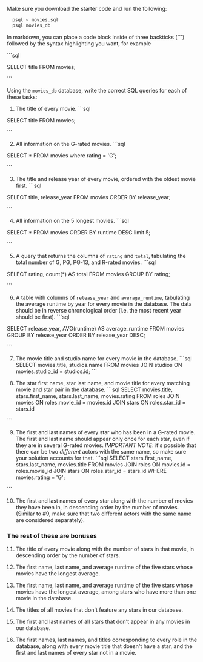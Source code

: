 Make sure you download the starter code and run the following:

```sh
  psql < movies.sql
  psql movies_db
```

In markdown, you can place a code block inside of three backticks (```) followed by the syntax highlighting you want, for example

\```sql

SELECT title FROM movies;

\```

Using the `movies_db` database, write the correct SQL queries for each of these tasks:

1.  The title of every movie.
\```sql

SELECT title FROM movies;

\```


2.  All information on the G-rated movies.
\```sql

SELECT * FROM movies where rating = 'G';

\```

3.  The title and release year of every movie, ordered with the
    oldest movie first.
\```sql

SELECT title, release_year FROM movies  ORDER BY release_year;

\```
    
4.  All information on the 5 longest movies.
\```sql

SELECT * FROM movies  ORDER BY runtime DESC limit 5;

\```

5.  A query that returns the columns of `rating` and `total`, tabulating the
    total number of G, PG, PG-13, and R-rated movies.
\```sql

SELECT rating, count(*) AS total FROM movies  GROUP BY rating;

\```

6.  A table with columns of `release_year` and `average_runtime`,
    tabulating the average runtime by year for every movie in the database. The data should be in reverse chronological order (i.e. the most recent year should be first).
\```sql

SELECT release_year, AVG(runtime) AS average_runtime FROM movies 
GROUP BY release_year 
ORDER BY release_year DESC;

\```


7.  The movie title and studio name for every movie in the
    database.
\```sql
    SELECT movies.title, studios.name
    FROM movies
    JOIN studios
    ON movies.studio_id = studios.id;
\```

8.  The star first name, star last name, and movie title for every
    matching movie and star pair in the database.
\```sql
    SELECT movies.title, stars.first_name, stars.last_name, movies.rating
    FROM roles
    JOIN movies
    ON roles.movie_id = movies.id
    JOIN stars
    ON roles.star_id = stars.id
   
\```

9.  The first and last names of every star who has been in a G-rated movie. The first and last name should appear only once for each star, even if they are in several G-rated movies. *IMPORTANT NOTE*: it's possible that there can be two *different* actors with the same name, so make sure your solution accounts for that.
\```sql
SELECT stars.first_name, stars.last_name, movies.title
FROM movies 
JOIN roles
ON movies.id = roles.movie_id
JOIN stars
ON roles.star_id = stars.id
WHERE movies.rating = 'G';

\```

10. The first and last names of every star along with the number
    of movies they have been in, in descending order by the number of movies. (Similar to #9, make sure
    that two different actors with the same name are considered separately).

### The rest of these are bonuses

11. The title of every movie along with the number of stars in
    that movie, in descending order by the number of stars.

12. The first name, last name, and average runtime of the five
    stars whose movies have the longest average.

13. The first name, last name, and average runtime of the five
    stars whose movies have the longest average, among stars who have more than one movie in the database.

14. The titles of all movies that don't feature any stars in our
    database.

15. The first and last names of all stars that don't appear in any movies in our database.

16. The first names, last names, and titles corresponding to every
    role in the database, along with every movie title that doesn't have a star, and the first and last names of every star not in a movie.
